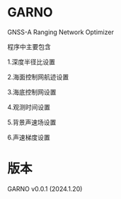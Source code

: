 # GARNO
GNSS-A Ranging Network Optimizer

程序中主要包含

1.深度半径比设置

2.海面控制网航迹设置

3.海底控制网设置

4.观测时间设置

5.背景声速场设置

6.声速梯度设置



# 版本
GARNO v0.0.1 (2024.1.20)
